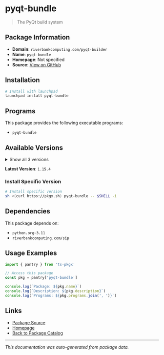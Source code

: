 # pyqt-bundle

> The PyQt build system

## Package Information

- **Domain**: `riverbankcomputing.com/pyqt-builder`
- **Name**: `pyqt-bundle`
- **Homepage**: Not specified
- **Source**: [View on GitHub](https://github.com/pkgxdev/pantry/tree/main/projects/riverbankcomputing.com/pyqt-builder/package.yml)

## Installation

```bash
# Install with launchpad
launchpad install pyqt-bundle
```

## Programs

This package provides the following executable programs:

- `pyqt-bundle`

## Available Versions

<details>
<summary>Show all 3 versions</summary>

- `1.15.4`, `1.15.3`, `1.15.2`

</details>

**Latest Version**: `1.15.4`

### Install Specific Version

```bash
# Install specific version
sh <(curl https://pkgx.sh) pyqt-bundle -- $SHELL -i
```

## Dependencies

This package depends on:

- `python.org~3.11`
- `riverbankcomputing.com/sip`

## Usage Examples

```typescript
import { pantry } from 'ts-pkgx'

// Access this package
const pkg = pantry['pyqt-bundle']

console.log(`Package: ${pkg.name}`)
console.log(`Description: ${pkg.description}`)
console.log(`Programs: ${pkg.programs.join(', ')}`)
```

## Links

- [Package Source](https://github.com/pkgxdev/pantry/tree/main/projects/riverbankcomputing.com/pyqt-builder/package.yml)
- [Homepage](#)
- [Back to Package Catalog](../../../package-catalog.md)

---

*This documentation was auto-generated from package data.*
